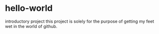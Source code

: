 # hello-world
introductory project
this project is solely for the purpose of getting my feet wet in the world of github.
